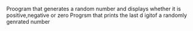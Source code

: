 Proogram that generates a random number and displays whether it  is  positive,negative or zero
Progrsm that prints the last d igitof a randomly genrated number
